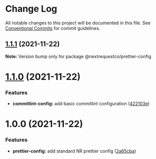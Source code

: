 # Change Log

All notable changes to this project will be documented in this file.
See [Conventional Commits](https://conventionalcommits.org) for commit guidelines.

## [1.1.1](https://github.com/nextrequest/configs/compare/@nextrequestco/prettier-config@1.1.0...@nextrequestco/prettier-config@1.1.1) (2021-11-22)

**Note:** Version bump only for package @nextrequestco/prettier-config





# [1.1.0](https://github.com/nextrequest/configs/compare/@nextrequestco/prettier-config@1.0.0...@nextrequestco/prettier-config@1.1.0) (2021-11-22)


### Features

* **commitlint-config:** add basic commitlint configuration ([422103e](https://github.com/nextrequest/configs/commit/422103e959d90c476266240f581b7e1600dc2d47))





# 1.0.0 (2021-11-22)


### Features

* **prettier-config:** add standard NR prettier config ([2a65cba](https://github.com/nextrequest/configs/commit/2a65cbad1ea02da6c4acb8dc7fcab64434f5db98))
